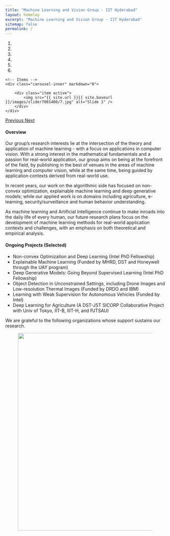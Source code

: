 ```yaml
---
title: "Machine Learning and Vision Group - IIT Hyderabad"
layout: homelay
excerpt: "Machine Learning and Vision Group - IIT Hyderabad"
sitemap: false
permalink: /
---
```


<div markdown="0" id="carousel" class="carousel slide" data-ride="carousel" data-interval="5000" data-pause="hover" >
    <!-- Menu -->
    <ol class="carousel-indicators">
        <li data-target="#carousel" data-slide-to="0" class="active"></li>
        <li data-target="#carousel" data-slide-to="1"></li>
        <li data-target="#carousel" data-slide-to="2"></li>
        <li data-target="#carousel" data-slide-to="3"></li>
        <li data-target="#carousel" data-slide-to="4"></li>
        <li data-target="#carousel" data-slide-to="5"></li>
    </ol>

    <!-- Items -->
    <div class="carousel-inner" markdown="0">

        <div class="item active">
            <img src="{{ site.url }}{{ site.baseurl }}/images/slider7001400/7.jpg" alt="Slide 1" />
        </div>
    </div> 
  <a class="left carousel-control" href="#carousel" role="button" data-slide="prev">
    <span class="glyphicon glyphicon-chevron-left" aria-hidden="true"></span>
    <span class="sr-only">Previous</span>
  </a>
  <a class="right carousel-control" href="#carousel" role="button" data-slide="next">
    <span class="glyphicon glyphicon-chevron-right" aria-hidden="true"></span>
    <span class="sr-only">Next</span>
  </a>
</div>

#### Overview 

Our group’s research interests lie at the intersection of the theory and application of machine learning - with a focus on applications in computer vision. With a strong interest in the mathematical fundamentals and a passion for real-world application, our group aims on being at the forefront of the field, by publishing in the best of venues in the areas of machine learning and computer vision, while at the same time, being guided by application contexts derived from real-world use. 

In recent years, our work on the algorithmic side has focused on non-convex optimization, explainable machine learning and deep generative models; while our applied work is on domains including agriculture, e-learning, security/surveillance and human behavior understanding. 

As machine learning and Artificial Intelligence continue to make inroads into the daily life of every human, our future research plans focus on the development of machine learning methods for real-world application contexts and challenges, with an emphasis on both theoretical and empirical analysis. 

#### Ongoing Projects (Selected)

* Non-convex Optimization and Deep Learning (Intel PhD Fellowship)
* Explainable Machine Learning (Funded by MHRD, DST and Honeywell through the UAY program)
* Deep Generative Models: Going Beyond Supervised Learning (Intel PhD Fellowship)
* Object Detection in Unconstrained Settings, including Drone Images and Low-resolution Thermal Images (Funded by DRDO and IBM)
* Learning with Weak Supervision for Autonomous Vehicles (Funded by Intel)
* Deep Learning for Agriculture (A DST-JST SICORP Collaborative Project with Univ of Tokyo, IIT-B, IIIT-H, and PJTSAU)

 
We are grateful to the following organizations whose support sustains our research.

<figure class="fourth">
  <img src="{{ site.url }}{{ site.baseurl }}/images/logopic/fundingsupport.jpg" style="width: 621px">
</figure>






